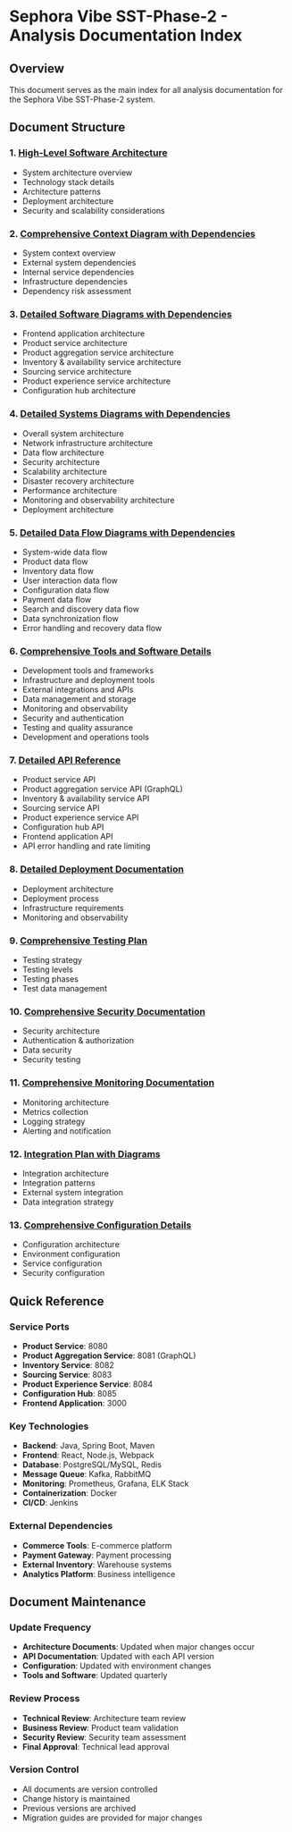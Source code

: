 # Sephora Vibe SST-Phase-2 - Analysis Documentation Index

## Overview
This document serves as the main index for all analysis documentation for the Sephora Vibe SST-Phase-2 system.

## Document Structure

### 1. [High-Level Software Architecture](01-high-level-architecture.md)
- System architecture overview
- Technology stack details
- Architecture patterns
- Deployment architecture
- Security and scalability considerations

### 2. [Comprehensive Context Diagram with Dependencies](02-context-diagram.md)
- System context overview
- External system dependencies
- Internal service dependencies
- Infrastructure dependencies
- Dependency risk assessment

### 3. [Detailed Software Diagrams with Dependencies](03-software-diagrams.md)
- Frontend application architecture
- Product service architecture
- Product aggregation service architecture
- Inventory & availability service architecture
- Sourcing service architecture
- Product experience service architecture
- Configuration hub architecture

### 4. [Detailed Systems Diagrams with Dependencies](04-systems-diagrams.md)
- Overall system architecture
- Network infrastructure architecture
- Data flow architecture
- Security architecture
- Scalability architecture
- Disaster recovery architecture
- Performance architecture
- Monitoring and observability architecture
- Deployment architecture

### 5. [Detailed Data Flow Diagrams with Dependencies](05-data-flow-diagrams.md)
- System-wide data flow
- Product data flow
- Inventory data flow
- User interaction data flow
- Configuration data flow
- Payment data flow
- Search and discovery data flow
- Data synchronization flow
- Error handling and recovery data flow

### 6. [Comprehensive Tools and Software Details](06-tools-software-details.md)
- Development tools and frameworks
- Infrastructure and deployment tools
- External integrations and APIs
- Data management and storage
- Monitoring and observability
- Security and authentication
- Testing and quality assurance
- Development and operations tools

### 7. [Detailed API Reference](07-api-reference.md)
- Product service API
- Product aggregation service API (GraphQL)
- Inventory & availability service API
- Sourcing service API
- Product experience service API
- Configuration hub API
- Frontend application API
- API error handling and rate limiting

### 8. [Detailed Deployment Documentation](08-deployment.md)
- Deployment architecture
- Deployment process
- Infrastructure requirements
- Monitoring and observability

### 9. [Comprehensive Testing Plan](09-testing-plan.md)
- Testing strategy
- Testing levels
- Testing phases
- Test data management

### 10. [Comprehensive Security Documentation](10-security.md)
- Security architecture
- Authentication & authorization
- Data security
- Security testing

### 11. [Comprehensive Monitoring Documentation](11-monitoring.md)
- Monitoring architecture
- Metrics collection
- Logging strategy
- Alerting and notification

### 12. [Integration Plan with Diagrams](12-integration-plan.md)
- Integration architecture
- Integration patterns
- External system integration
- Data integration strategy

### 13. [Comprehensive Configuration Details](13-configuration-details.md)
- Configuration architecture
- Environment configuration
- Service configuration
- Security configuration

## Quick Reference

### Service Ports
- **Product Service**: 8080
- **Product Aggregation Service**: 8081 (GraphQL)
- **Inventory Service**: 8082
- **Sourcing Service**: 8083
- **Product Experience Service**: 8084
- **Configuration Hub**: 8085
- **Frontend Application**: 3000

### Key Technologies
- **Backend**: Java, Spring Boot, Maven
- **Frontend**: React, Node.js, Webpack
- **Database**: PostgreSQL/MySQL, Redis
- **Message Queue**: Kafka, RabbitMQ
- **Monitoring**: Prometheus, Grafana, ELK Stack
- **Containerization**: Docker
- **CI/CD**: Jenkins

### External Dependencies
- **Commerce Tools**: E-commerce platform
- **Payment Gateway**: Payment processing
- **External Inventory**: Warehouse systems
- **Analytics Platform**: Business intelligence

## Document Maintenance

### Update Frequency
- **Architecture Documents**: Updated when major changes occur
- **API Documentation**: Updated with each API version
- **Configuration**: Updated with environment changes
- **Tools and Software**: Updated quarterly

### Review Process
- **Technical Review**: Architecture team review
- **Business Review**: Product team validation
- **Security Review**: Security team assessment
- **Final Approval**: Technical lead approval

### Version Control
- All documents are version controlled
- Change history is maintained
- Previous versions are archived
- Migration guides are provided for major changes
